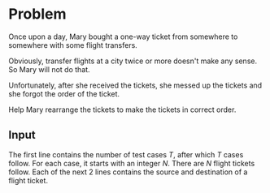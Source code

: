 # Problem

Once upon a day, Mary bought a one-way ticket from somewhere to somewhere with some flight transfers.

Obviously, transfer flights at a city twice or more doesn't make any sense. So Mary will not do that.

Unfortunately, after she received the tickets, she messed up the tickets and she forgot the order of the ticket.

Help Mary rearrange the tickets to make the tickets in correct order.

## Input

The first line contains the number of test cases $T$, after which $T$ cases follow.
For each case, it starts with an integer $N$. There are $N$ flight tickets follow.
Each of the next 2 lines contains the source and destination of a flight ticket.
